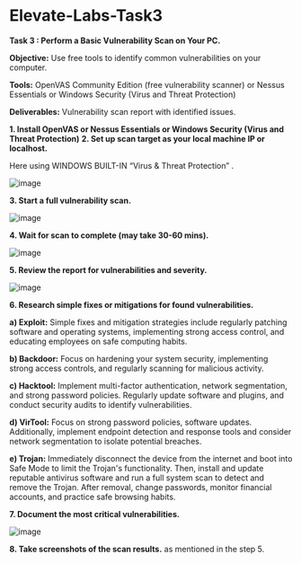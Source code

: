 # Elevate-Labs-Task3

**Task 3 : Perform a Basic Vulnerability Scan on Your PC.**

**Objective:** Use free tools to identify common vulnerabilities on your computer.

**Tools:** OpenVAS Community Edition (free vulnerability scanner) or Nessus Essentials or Windows Security (Virus and Threat Protection)

**Deliverables:** Vulnerability scan report with identified issues.

**1. Install OpenVAS or Nessus Essentials or Windows Security (Virus and Threat Protection)**
**2. Set up scan target as your local machine IP or localhost.**

Here using WINDOWS BUILT-IN “Virus & Threat Protection” .

![image](https://github.com/user-attachments/assets/e02f1fb6-d659-4621-9a7b-e7c5b27539ca)

**3. Start a full vulnerability scan.**

![image](https://github.com/user-attachments/assets/719eaf26-ce66-401a-8cc5-77722238fe9f)

**4. Wait for scan to complete (may take 30-60 mins).**

![image](https://github.com/user-attachments/assets/e2e344d4-3ea3-4e65-ad43-d807891bf5e4)

**5. Review the report for vulnerabilities and severity.**

![image](https://github.com/user-attachments/assets/1431bd8b-4585-4cad-86b0-7afde67295e1)

**6. Research simple fixes or mitigations for found vulnerabilities.**

**a) Exploit:** Simple fixes and mitigation strategies include regularly patching software and operating systems, implementing strong access control, and educating employees on safe computing habits.

**b) Backdoor:** Focus on hardening your system security, implementing strong access controls, and regularly scanning for malicious activity. 

**c) Hacktool:**  Implement multi-factor authentication, network segmentation, and strong password policies. Regularly update software and plugins, and conduct security audits to identify vulnerabilities. 

**d) VirTool:** Focus on strong password policies, software updates. Additionally, implement endpoint detection and response tools and consider network segmentation to isolate potential breaches.

**e) Trojan:** Immediately disconnect the device from the internet and boot into Safe Mode to limit the Trojan's functionality. 
Then, install and update reputable antivirus software and run a full system scan to detect and remove the Trojan. 
After removal, change passwords, monitor financial accounts, and practice safe browsing habits. 

**7. Document the most critical vulnerabilities.**

![image](https://github.com/user-attachments/assets/c900bdd3-bbd9-40ca-8014-7b016d1af79c)

**8. Take screenshots of the scan results.** 
as mentioned in the step 5.
